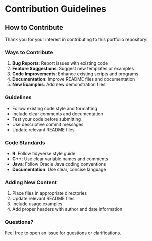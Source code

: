 # Contribution Guidelines

## How to Contribute

Thank you for your interest in contributing to this portfolio repository!

### Ways to Contribute
1. **Bug Reports**: Report issues with existing code
2. **Feature Suggestions**: Suggest new templates or examples
3. **Code Improvements**: Enhance existing scripts and programs
4. **Documentation**: Improve README files and documentation
5. **New Examples**: Add new demonstration files

### Guidelines
- Follow existing code style and formatting
- Include clear comments and documentation
- Test your code before submitting
- Use descriptive commit messages
- Update relevant README files

### Code Standards
- **R**: Follow tidyverse style guide
- **C++**: Use clear variable names and comments
- **Java**: Follow Oracle Java coding conventions
- **Documentation**: Use clear, concise language

### Adding New Content
1. Place files in appropriate directories
2. Update relevant README files
3. Include usage examples
4. Add proper headers with author and date information

### Questions?
Feel free to open an issue for questions or clarifications.